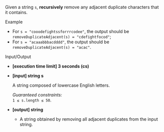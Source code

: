 
Given a string  `s`,  **recursively**  remove any adjacent duplicate characters that it contains.

Example

-   For  `s = "cooodefightssforrrcodee"`, the output should be  
    `removeDuplicateAdjacent(s) = "cdefightfocod"`;
-   For  `s = "acaaabbbacdddd"`, the output should be  
    `removeDuplicateAdjacent(s) = "acac"`.

Input/Output

-   **[execution time limit] 3 seconds (cs)**
    
-   **[input] string s**
    
    A string composed of lowercase English letters.
    
    _Guaranteed constraints:_  
    `1 ≤ s.length ≤ 50`.
    
-   **[output] string**
    
    -   A string obtained by removing all adjacent duplicates from the input string.